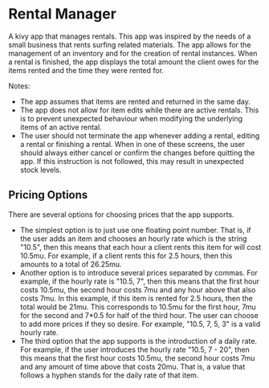 # Rental Manager
A kivy app that manages rentals. This app was inspired by the needs of a small business that rents surfing related materials. The app allows for the management of an inventory and for the creation of rental instances. When a rental is finished, the app displays the total amount the client owes for the items rented and the time they were rented for. 

Notes:
 - The app assumes that items are rented and returned in the same day.
 - The app does not allow for item edits while there are active rentals. This is to prevent unexpected behaviour when modifying the underlying items of an active rental.
 - The user should not terminate the app whenever adding a rental, editing a rental or finishing a rental. When in one of these screens, the user should always either cancel or confirm the changes before quitting the app. If this instruction is not followed, this may result in unexpected stock levels.

## Pricing Options

There are several options for choosing prices that the app supports.
- The simplest option is to just use one floating point number. That is, if the user adds an item and chooses an hourly rate which is the string "10.5", then this means that each hour a client rents this item for will cost 10.5mu. For example, if a client rents this for 2.5 hours, then this amounts to a total of 26.25mu.
- Another option is to introduce several prices separated by commas. For example, if the hourly rate is "10.5, 7", then this means that the first hour costs 10.5mu, the second hour costs 7mu and any hour above that also costs 7mu. In this example, if this item is rented for 2.5 hours, then the total would be 21mu. This corresponds to 10.5mu for the first hour, 7mu for the second and 7*0.5 for half of the third hour. The user can choose to add more prices if they so desire. For example, "10.5, 7, 5, 3" is a valid hourly rate.
- The third option that the app supports is the introduction of a daily rate. For example, if the user introduces the hourly rate "10.5, 7 - 20", then this means that the first hour costs 10.5mu, the second hour costs 7mu and any amount of time above that costs 20mu. That is, a value that follows a hyphen stands for the daily rate of that item.
